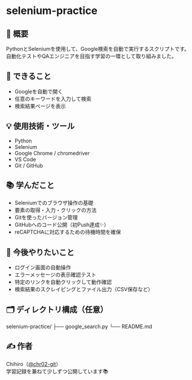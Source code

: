 # selenium-practice

## 📝 概要
PythonとSeleniumを使用して、Google検索を自動で実行するスクリプトです。  
自動化テストやQAエンジニアを目指す学習の一環として取り組みました。

## 🚀 できること
- Googleを自動で開く
- 任意のキーワードを入力して検索
- 検索結果ページを表示

## 💡 使用技術・ツール
- Python
- Selenium
- Google Chrome / chromedriver
- VS Code
- Git / GitHub

## 📚 学んだこと
- Seleniumでのブラウザ操作の基礎
- 要素の取得・入力・クリックの方法
- Gitを使ったバージョン管理
- GitHubへのコード公開（初Push達成✨）
- reCAPTCHAに対応するための待機時間を確保

## 🔄 今後やりたいこと
- ログイン画面の自動操作
- エラーメッセージの表示確認テスト
- 特定のリンクを自動クリックして動作確認
- 検索結果のスクレイピングとファイル出力（CSV保存など）

## 🗂 ディレクトリ構成（任意）
selenium-practice/
├── google_search.py 
└── README.md

## ✍️ 作者
Chihiro（[@chr02-git](https://github.com/chr02-git)）  
学習記録を兼ねて少しずつ公開しています📚
